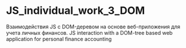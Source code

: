 # JS_individual_work_3_DOM
Взаимодействия JS с DOM-деревом на основе веб-приложения для учета личных финансов. JS interaction with a DOM-tree based web application for personal finance accounting
